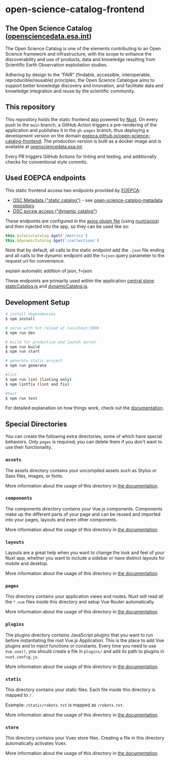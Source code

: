 # open-science-catalog-frontend

## The Open Science Catalog ([opensciencedata.esa.int](https://opensciencedata.esa.int/))
The Open Science Catalog is one of the elements contributing to an Open Science framework and infrastructure, with the scope to enhance the discoverability and use of products, data and knowledge resulting from Scientific Earth Observation exploitation studies.

Adhering by design to the “FAIR” (findable, accessible, interoperable, reproducible/reusable) principles, the Open Science Catalogue aims to support better knowledge discovery and innovation, and facilitate data and knowledge integration and reuse by the scientific community.

## This repository
This repository holds the static frontend app powered by [Nuxt](https://nuxtjs.org/). On every push to the `main` branch, a GitHub Action triggers a pre-rendering of the application and publishes it in the `gh-pages` branch, thus deploying a development version on the domain [eoepca.github.io/open-science-catalog-frontend](https://eoepca.github.io/open-science-catalog-frontend/). The production version is built as a docker image and is available at [opensciencedata.esa.int](https://opensciencedata.esa.int/).

Every PR triggers GitHub Actions for linting and testing, and additionally checks for conventional style commits.
## Used EOEPCA endpoints
This static frontend access two endpoints provided by [EOEPCA](https://eoepca.org/):
- [OSC Metadata ("static catalog")](https://eoepca.github.io/open-science-catalog-metadata/) - see [open-science-catalog-metadata repository](https://github.com/EOEPCA/open-science-catalog-metadata)
- [OSC pycsw access ("dynamic catalog")](https://resource-catalogue.osc.develop.eoepca.org/)

These endpoints are configured in the [axios plugin file](./plugins/axios.js) (using [nuxt/axios](https://axios.nuxtjs.org/)) and then injected into the app, so they can be used like so: 
```js
this.$staticCatalog.$get('/metrics')
this.$dynamicCatalog.$get('/collections')
```

Note that by default, all calls to the static endpoint add the `.json` file ending and all calls to the dynamic endpoint add the `f=json` query parameter to the request url for convenience.

explain automatic addition of json, f=json

These endpoints are primarily used within the application [central store](./store/): [staticCatalog.js](./store/staticCatalog.js) and [dynamicCatalog.js](./store/dynamicCatalog.js).

## Development Setup

```bash
# install dependencies
$ npm install

# serve with hot reload at localhost:3000
$ npm run dev

# build for production and launch server
$ npm run build
$ npm run start

# generate static project
$ npm run generate

#lint
$ npm run lint (linting only)
$ npm lintfix (lint and fix)

#test
$ npm run test
```

For detailed explanation on how things work, check out the [documentation](https://nuxtjs.org).

## Special Directories

You can create the following extra directories, some of which have special behaviors. Only `pages` is required; you can delete them if you don't want to use their functionality.

### `assets`

The assets directory contains your uncompiled assets such as Stylus or Sass files, images, or fonts.

More information about the usage of this directory in [the documentation](https://nuxtjs.org/docs/2.x/directory-structure/assets).

### `components`

The components directory contains your Vue.js components. Components make up the different parts of your page and can be reused and imported into your pages, layouts and even other components.

More information about the usage of this directory in [the documentation](https://nuxtjs.org/docs/2.x/directory-structure/components).

### `layouts`

Layouts are a great help when you want to change the look and feel of your Nuxt app, whether you want to include a sidebar or have distinct layouts for mobile and desktop.

More information about the usage of this directory in [the documentation](https://nuxtjs.org/docs/2.x/directory-structure/layouts).


### `pages`

This directory contains your application views and routes. Nuxt will read all the `*.vue` files inside this directory and setup Vue Router automatically.

More information about the usage of this directory in [the documentation](https://nuxtjs.org/docs/2.x/get-started/routing).

### `plugins`

The plugins directory contains JavaScript plugins that you want to run before instantiating the root Vue.js Application. This is the place to add Vue plugins and to inject functions or constants. Every time you need to use `Vue.use()`, you should create a file in `plugins/` and add its path to plugins in `nuxt.config.js`.

More information about the usage of this directory in [the documentation](https://nuxtjs.org/docs/2.x/directory-structure/plugins).

### `static`

This directory contains your static files. Each file inside this directory is mapped to `/`.

Example: `/static/robots.txt` is mapped as `/robots.txt`.

More information about the usage of this directory in [the documentation](https://nuxtjs.org/docs/2.x/directory-structure/static).

### `store`

This directory contains your Vuex store files. Creating a file in this directory automatically activates Vuex.

More information about the usage of this directory in [the documentation](https://nuxtjs.org/docs/2.x/directory-structure/store).

